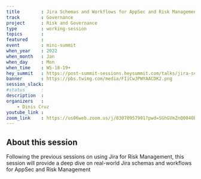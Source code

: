 ```yaml
---
title        : Jira Schemas and Workflows for AppSec and Risk Management
track        : Governance
project      : Risk and Governance
type         : working-session
topics       :
featured     :
event        : mini-summit
when_year    : 2022
when_month   : Jan
when_day     : Mon
when_time    : WS-18-19+
hey_summit   : https://post-summit-sessions.heysummit.com/talks/jira-schemas-and-workflows-for-appsec-and-risk-management/
banner       : https://pbs.twimg.com/media/FIiCwJPWYAACDK2.png
session_slack:
#status      : 
description  :
organizers   :
    - Dinis Cruz      
youtube_link : 
zoom_link    : https://us06web.zoom.us/j/83070957901?pwd=SGhGVmZnQ004OE85OTNvdVZGQWZsUT09
---
```


## About this session

Following the previous sessions on using Jira for Risk Management, 
this session will provide a deep dive on real-world Jira schemas and workflows
for AppSec and Risk Management
